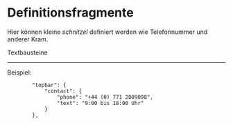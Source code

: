 # Definitionsfragmente

Hier können kleine _schnitzel_ definiert werden wie Telefonnummer und anderer Kram.

Textbausteine

****
Beispiel:

```
        "topbar": {
            "contact": {
                "phone": "+44 (0) 771 2009098",
                "text": "9:00 bis 18:00 Uhr"
            }
        },